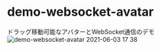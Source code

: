 # demo-websocket-avatar
 ドラッグ移動可能なアバターとWebSocket通信のデモ
![demo-websocket-avatar 2021-06-03 17 38](https://user-images.githubusercontent.com/79039863/120616378-23d07500-c494-11eb-8fb8-43fb2ffe2b14.gif)
